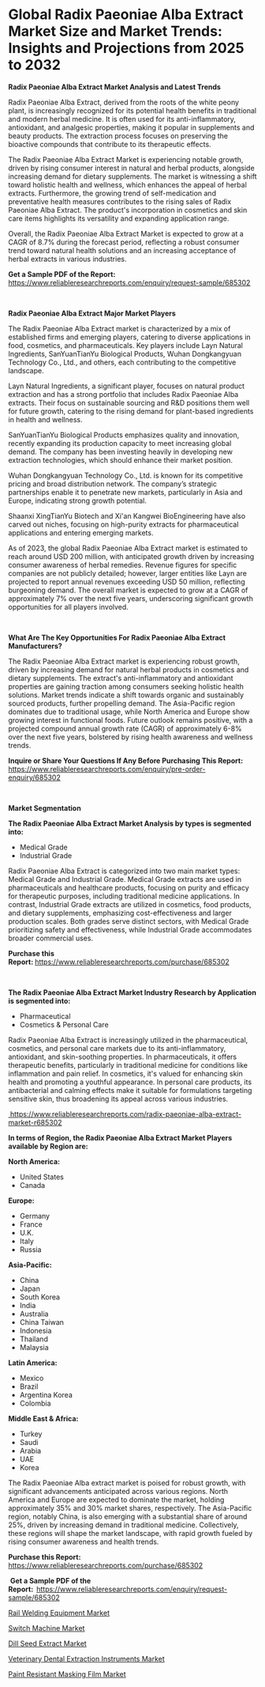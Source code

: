 <p><h1>Global Radix Paeoniae Alba Extract Market Size and Market Trends: Insights and Projections from 2025 to 2032</h1></p><p><strong>Radix Paeoniae Alba Extract Market Analysis and Latest Trends</strong></p>
<p><p>Radix Paeoniae Alba Extract, derived from the roots of the white peony plant, is increasingly recognized for its potential health benefits in traditional and modern herbal medicine. It is often used for its anti-inflammatory, antioxidant, and analgesic properties, making it popular in supplements and beauty products. The extraction process focuses on preserving the bioactive compounds that contribute to its therapeutic effects.</p><p>The Radix Paeoniae Alba Extract Market is experiencing notable growth, driven by rising consumer interest in natural and herbal products, alongside increasing demand for dietary supplements. The market is witnessing a shift toward holistic health and wellness, which enhances the appeal of herbal extracts. Furthermore, the growing trend of self-medication and preventative health measures contributes to the rising sales of Radix Paeoniae Alba Extract. The product's incorporation in cosmetics and skin care items highlights its versatility and expanding application range.</p><p>Overall, the Radix Paeoniae Alba Extract Market is expected to grow at a CAGR of 8.7% during the forecast period, reflecting a robust consumer trend toward natural health solutions and an increasing acceptance of herbal extracts in various industries.</p></p>
<p><strong>Get a Sample PDF of the Report:&nbsp;</strong> <a href="https://www.reliableresearchreports.com/enquiry/request-sample/685302?utm_campaign=13&utm_medium=2&utm_source=Github&utm_content=ia&utm_term=08012025&utm_id=radix-paeoniae-alba-extract">https://www.reliableresearchreports.com/enquiry/request-sample/685302</a></p>
<p>&nbsp;</p>
<p><strong>Radix Paeoniae Alba Extract Major Market Players</strong></p>
<p><p>The Radix Paeoniae Alba Extract market is characterized by a mix of established firms and emerging players, catering to diverse applications in food, cosmetics, and pharmaceuticals. Key players include Layn Natural Ingredients, SanYuanTianYu Biological Products, Wuhan Dongkangyuan Technology Co., Ltd., and others, each contributing to the competitive landscape.</p><p>Layn Natural Ingredients, a significant player, focuses on natural product extraction and has a strong portfolio that includes Radix Paeoniae Alba extracts. Their focus on sustainable sourcing and R&D positions them well for future growth, catering to the rising demand for plant-based ingredients in health and wellness.</p><p>SanYuanTianYu Biological Products emphasizes quality and innovation, recently expanding its production capacity to meet increasing global demand. The company has been investing heavily in developing new extraction technologies, which should enhance their market position.</p><p>Wuhan Dongkangyuan Technology Co., Ltd. is known for its competitive pricing and broad distribution network. The company’s strategic partnerships enable it to penetrate new markets, particularly in Asia and Europe, indicating strong growth potential.</p><p>Shaanxi XingTianYu Biotech and Xi'an Kangwei BioEngineering have also carved out niches, focusing on high-purity extracts for pharmaceutical applications and entering emerging markets. </p><p>As of 2023, the global Radix Paeoniae Alba Extract market is estimated to reach around USD 200 million, with anticipated growth driven by increasing consumer awareness of herbal remedies. Revenue figures for specific companies are not publicly detailed; however, larger entities like Layn are projected to report annual revenues exceeding USD 50 million, reflecting burgeoning demand. The overall market is expected to grow at a CAGR of approximately 7% over the next five years, underscoring significant growth opportunities for all players involved.</p></p>
<p>&nbsp;</p>
<p><strong>What Are The Key Opportunities For Radix Paeoniae Alba Extract Manufacturers?</strong></p>
<p><p>The Radix Paeoniae Alba Extract market is experiencing robust growth, driven by increasing demand for natural herbal products in cosmetics and dietary supplements. The extract's anti-inflammatory and antioxidant properties are gaining traction among consumers seeking holistic health solutions. Market trends indicate a shift towards organic and sustainably sourced products, further propelling demand. The Asia-Pacific region dominates due to traditional usage, while North America and Europe show growing interest in functional foods. Future outlook remains positive, with a projected compound annual growth rate (CAGR) of approximately 6-8% over the next five years, bolstered by rising health awareness and wellness trends.</p></p>
<p><strong>Inquire or Share Your Questions If Any Before Purchasing This Report:</strong> <a href="https://www.reliableresearchreports.com/enquiry/pre-order-enquiry/685302?utm_campaign=13&utm_medium=2&utm_source=Github&utm_content=ia&utm_term=08012025&utm_id=radix-paeoniae-alba-extract">https://www.reliableresearchreports.com/enquiry/pre-order-enquiry/685302</a></p>
<p>&nbsp;</p>
<p><strong>Market Segmentation</strong></p>
<p><strong>The Radix Paeoniae Alba Extract Market Analysis by types is segmented into:</strong></p>
<p><ul><li>Medical Grade</li><li>Industrial Grade</li></ul></p>
<p><p>Radix Paeoniae Alba Extract is categorized into two main market types: Medical Grade and Industrial Grade. Medical Grade extracts are used in pharmaceuticals and healthcare products, focusing on purity and efficacy for therapeutic purposes, including traditional medicine applications. In contrast, Industrial Grade extracts are utilized in cosmetics, food products, and dietary supplements, emphasizing cost-effectiveness and larger production scales. Both grades serve distinct sectors, with Medical Grade prioritizing safety and effectiveness, while Industrial Grade accommodates broader commercial uses.</p></p>
<p><strong>Purchase this Report:&nbsp;</strong><a href="https://www.reliableresearchreports.com/purchase/685302?utm_campaign=13&utm_medium=2&utm_source=Github&utm_content=ia&utm_term=08012025&utm_id=radix-paeoniae-alba-extract">https://www.reliableresearchreports.com/purchase/685302</a></p>
<p>&nbsp;</p>
<p><strong>The Radix Paeoniae Alba Extract Market Industry Research by Application is segmented into:</strong></p>
<p><ul><li>Pharmaceutical</li><li>Cosmetics & Personal Care</li></ul></p>
<p><p>Radix Paeoniae Alba Extract is increasingly utilized in the pharmaceutical, cosmetics, and personal care markets due to its anti-inflammatory, antioxidant, and skin-soothing properties. In pharmaceuticals, it offers therapeutic benefits, particularly in traditional medicine for conditions like inflammation and pain relief. In cosmetics, it's valued for enhancing skin health and promoting a youthful appearance. In personal care products, its antibacterial and calming effects make it suitable for formulations targeting sensitive skin, thus broadening its appeal across various industries.</p></p>
<p><a href="https://www.reliableresearchreports.com/radix-paeoniae-alba-extract-market-r685302?utm_campaign=13&utm_medium=2&utm_source=Github&utm_content=ia&utm_term=08012025&utm_id=radix-paeoniae-alba-extract">&nbsp;https://www.reliableresearchreports.com/radix-paeoniae-alba-extract-market-r685302</a></p>
<p><strong>In terms of Region, the Radix Paeoniae Alba Extract Market Players available by Region are:</strong></p>
<p>
    <p> <strong> North America: </strong>
        <ul>
            <li>United States</li>
            <li>Canada</li>
        </ul>
        </p> 
    <p> <strong> Europe: </strong>
        <ul>
            <li>Germany</li>
            <li>France</li>
            <li>U.K.</li>
            <li>Italy</li>
            <li>Russia</li>
        </ul>
        </p> 
    <p> <strong> Asia-Pacific: </strong>
        <ul>
            <li>China</li>
            <li>Japan</li>
            <li>South Korea</li>
            <li>India</li>
            <li>Australia</li>
            <li>China Taiwan</li>
            <li>Indonesia</li>
            <li>Thailand</li>
            <li>Malaysia</li>
        </ul>
        </p> 
    <p> <strong> Latin America: </strong>
        <ul>
            <li>Mexico</li>
            <li>Brazil</li>
            <li>Argentina Korea</li>
            <li>Colombia</li>
        </ul>
        </p> 
    <p> <strong> Middle East & Africa: </strong>
        <ul>
            <li>Turkey</li>
            <li>Saudi</li>
            <li>Arabia</li>
            <li>UAE</li>
            <li>Korea</li>
        </ul>
    </p>
    </p>
<p><p>The Radix Paeoniae Alba extract market is poised for robust growth, with significant advancements anticipated across various regions. North America and Europe are expected to dominate the market, holding approximately 35% and 30% market shares, respectively. The Asia-Pacific region, notably China, is also emerging with a substantial share of around 25%, driven by increasing demand in traditional medicine. Collectively, these regions will shape the market landscape, with rapid growth fueled by rising consumer awareness and health trends.</p></p>
<p><strong>Purchase this Report: </strong><a href="https://www.reliableresearchreports.com/purchase/685302?utm_campaign=13&utm_medium=2&utm_source=Github&utm_content=ia&utm_term=08012025&utm_id=radix-paeoniae-alba-extract">https://www.reliableresearchreports.com/purchase/685302</a></p>
<p>&nbsp;<strong>Get a Sample PDF of the Report:&nbsp;&nbsp;</strong><a href="https://www.reliableresearchreports.com/enquiry/request-sample/685302?utm_campaign=13&utm_medium=2&utm_source=Github&utm_content=ia&utm_term=08012025&utm_id=radix-paeoniae-alba-extract">https://www.reliableresearchreports.com/enquiry/request-sample/685302</a></p>
<p><strong></strong></p>
<p><p><a href="https://www.linkedin.com/pulse/strategic-market-insights-global-rail-welding-equipment-2025-2032-5osmc?utm_campaign=13&utm_medium=2&utm_source=Github&utm_content=ia&utm_term=08012025&utm_id=radix-paeoniae-alba-extract">Rail Welding Equipment Market</a></p><p><a href="https://www.linkedin.com/pulse/switch-machine-market-trend-expected-grow-rapidly-projected-cagr-62-from-ncyfc?utm_campaign=13&utm_medium=2&utm_source=Github&utm_content=ia&utm_term=08012025&utm_id=radix-paeoniae-alba-extract">Switch Machine Market</a></p><p><a href="https://www.linkedin.com/pulse/dill-seed-extract-market-report-marketanalysis-betterdecision-making-qlhvc?utm_campaign=13&utm_medium=2&utm_source=Github&utm_content=ia&utm_term=08012025&utm_id=radix-paeoniae-alba-extract">Dill Seed Extract Market</a></p><p><a href="https://github.com/MariaWashington76/Market-Research-Report-List-1/blob/main/veterinary-dental-extraction-instruments-market.md?utm_campaign=13&utm_medium=2&utm_source=Github&utm_content=ia&utm_term=08012025&utm_id=radix-paeoniae-alba-extract">Veterinary Dental Extraction Instruments Market</a></p><p><a href="https://github.com/rosamariarocque98/Market-Research-Report-List-1/blob/main/paint-resistant-masking-film-market.md?utm_campaign=13&utm_medium=2&utm_source=Github&utm_content=ia&utm_term=08012025&utm_id=radix-paeoniae-alba-extract">Paint Resistant Masking Film Market</a></p></p>